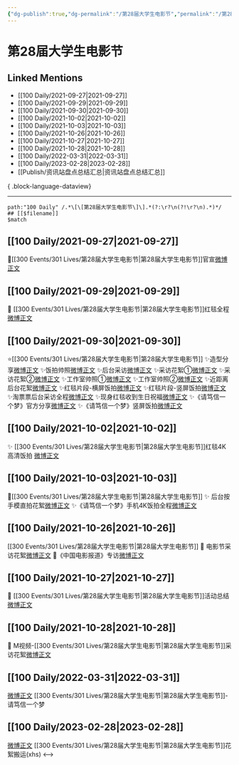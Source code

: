 ```yaml
---
{"dg-publish":true,"dg-permalink":"/第28届大学生电影节","permalink":"/第28届大学生电影节/","title":"第28届大学生电影节","tags":[null],"created":"2022-11-17T20:24:07.000+08:00","updated":"2023-08-24T18:57:28.626+08:00"}
---
```


# 第28届大学生电影节

## Linked Mentions
- [[100 Daily/2021-09-27\|2021-09-27]]
- [[100 Daily/2021-09-29\|2021-09-29]]
- [[100 Daily/2021-09-30\|2021-09-30]]
- [[100 Daily/2021-10-02\|2021-10-02]]
- [[100 Daily/2021-10-03\|2021-10-03]]
- [[100 Daily/2021-10-26\|2021-10-26]]
- [[100 Daily/2021-10-27\|2021-10-27]]
- [[100 Daily/2021-10-28\|2021-10-28]]
- [[100 Daily/2022-03-31\|2022-03-31]]
- [[100 Daily/2023-02-28\|2023-02-28]]
- [[Publish/资讯站盘点总结汇总\|资讯站盘点总结汇总]]

{ .block-language-dataview}

---

```expander
path:"100 Daily" /.*\[\[第28届大学生电影节\]\].*(?:\r?\n(?!\r?\n).*)*/
## [[$filename]]
$match
```
## [[100 Daily/2021-09-27\|2021-09-27]]
🌟[[300 Events/301 Lives/第28届大学生电影节\|第28届大学生电影节]]官宣[微博正文](https://m.weibo.cn/6466290670/4686058640116453)
## [[100 Daily/2021-09-29\|2021-09-29]]
🎂 [[300 Events/301 Lives/第28届大学生电影节\|第28届大学生电影节]]红毯全程 [微博正文](https://m.weibo.cn/6466290670/4686758179242113)
## [[100 Daily/2021-09-30\|2021-09-30]]
⭐️[[300 Events/301 Lives/第28届大学生电影节\|第28届大学生电影节]]
✨造型分享[微博正文](https://m.weibo.cn/6466290670/4687268562863115)
✨饭拍帅照[微博正文](https://m.weibo.cn/6466290670/4687233053623767)
✨后台采访[微博正文](https://m.weibo.cn/6466290670/4687235121942752)
✨采访花絮①[微博正文](https://m.weibo.cn/6466290670/4687179160225298)
✨采访花絮②[微博正文](https://m.weibo.cn/6466290670/4687241912257588)
✨工作室帅照①[微博正文](https://m.weibo.cn/6466290670/4687224270487740)
✨工作室帅照②[微博正文](https://m.weibo.cn/6466290670/4687244163547617)
✨近距离后台花絮[微博正文](https://m.weibo.cn/6466290670/4687242587017147)
✨红毯片段-横屏饭拍[微博正文](https://m.weibo.cn/6466290670/4687245985191829)
✨红毯片段-竖屏饭拍[微博正文](https://m.weibo.cn/6466290670/4687247674180917)
✨淘票票后台采访全程[微博正文](https://m.weibo.cn/6466290670/4687253320240631)
✨现身红毯收到生日祝福[微博正文](https://m.weibo.cn/6466290670/4687233662322260)
✨《请笃信一个梦》官方分享[微博正文](https://m.weibo.cn/6466290670/4687235343454356)
✨《请笃信一个梦》竖屏饭拍[微博正文](https://m.weibo.cn/6466290670/4687245498648049)
## [[100 Daily/2021-10-02\|2021-10-02]]
✨ [[300 Events/301 Lives/第28届大学生电影节\|第28届大学生电影节]]红毯4K高清饭拍 [微博正文](https://m.weibo.cn/6466290670/4687913080062870)
## [[100 Daily/2021-10-03\|2021-10-03]]
🌟[[300 Events/301 Lives/第28届大学生电影节\|第28届大学生电影节]]
✨ 后台按手模直拍花絮[微博正文](https://m.weibo.cn/6466290670/4688185009115273)
✨《请笃信一个梦》手机4K饭拍全程[微博正文](https://m.weibo.cn/6466290670/4688158355360348)
## [[100 Daily/2021-10-26\|2021-10-26]]
[[300 Events/301 Lives/第28届大学生电影节\|第28届大学生电影节]]
🌟 电影节采访花絮[微博正文](https://m.weibo.cn/6466290670/4696622280213037)
🌟《中国电影报道》专访[微博正文](https://m.weibo.cn/6466290670/4696657138814187)
## [[100 Daily/2021-10-27\|2021-10-27]]
🌟 [[300 Events/301 Lives/第28届大学生电影节\|第28届大学生电影节]]活动总结[微博正文](https://m.weibo.cn/6466290670/4696899057616619)
## [[100 Daily/2021-10-28\|2021-10-28]]
🌟 M视频-[[300 Events/301 Lives/第28届大学生电影节\|第28届大学生电影节]]采访花絮[微博正文](https://m.weibo.cn/6466290670/4697287294453148)
## [[100 Daily/2022-03-31\|2022-03-31]]
[微博正文](https://m.weibo.cn/7523227327/4753122373668254) [[300 Events/301 Lives/第28届大学生电影节\|第28届大学生电影节]]-请笃信一个梦
## [[100 Daily/2023-02-28\|2023-02-28]]
[微博正文](https://weibo.com/detail/4874072015508438) [[300 Events/301 Lives/第28届大学生电影节\|第28届大学生电影节]]花絮搬运(xhs)
<-->
